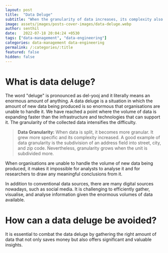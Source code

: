 ```yaml
---
layout: post
title:  "Data Deluge"
subtitle: "When the granularity of data increases, its complexity also increases. At some point, we will reach a point where we cannot handle the volume of fresh data being generated."
image: assets/images/posts-cover-images/data-deluge.webp
author: senthil
date:   2022-07-18 20:04:24 +0530
tags: ["data-management", "data-engineering"]
categories: data-management data-engineering
permalink: /:categories/:title
featured: false
hidden: false
---
```


# What is data deluge?
The word "deluge" is pronounced as del-yooj and it literally means an enormous amount of anything. A data deluge is a situation in which the amount of new data being produced is so enormous that organisations are unable to handle it. We have reached a point where the volume of data is expanding faster than the infrastructure and technologies that can support it. The granularity of the collected data intensifies the difficulty.

> **Data Granularity:** When data is split, it becomes more granular. It grew more specific and its complexity increased. A good example of data granularity is the subdivision of an address field into street, city, and zip code. Nevertheless, granularity grows when the unit is subdivided more.

When organisations are unable to handle the volume of new data being produced, it makes it impossible for analysts to analyse it and for researchers to draw any meaningful conclusions from it.

In addition to conventional data sources, there are many digital sources nowadays, such as social media. It is challenging to efficiently gather, visualise, and analyse information given the enormous volumes of data available.

# How can a data deluge be avoided?
It is essential to combat the data deluge by gathering the right amount of data that not only saves money but also offers significant and valuable insights.
